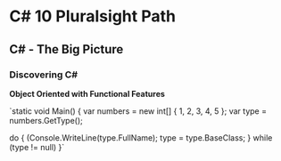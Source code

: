 # C# 10 Pluralsight Path

## C# - The Big Picture

### Discovering C#

**Object Oriented with Functional Features**

`static void Main()
{
  var numbers = new int[] { 1, 2, 3, 4, 5 };
  var type = numbers.GetType();
  
  do
  {
    (Console.WriteLine(type.FullName);
    type = type.BaseClass;
  }
  while (type != null)
}`
